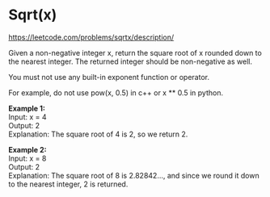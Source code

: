 # Sqrt(x)
https://leetcode.com/problems/sqrtx/description/

Given a non-negative integer x, return the square root of x rounded down to the nearest integer. The returned integer should be non-negative as well.

You must not use any built-in exponent function or operator.

For example, do not use pow(x, 0.5) in c++ or x ** 0.5 in python.
 
<b>Example 1:</b>\
Input: x = 4\
Output: 2\
Explanation: The square root of 4 is 2, so we return 2.

<b>Example 2:</b>\
Input: x = 8\
Output: 2\
Explanation: The square root of 8 is 2.82842..., and since we round it down to the nearest integer, 2 is returned.